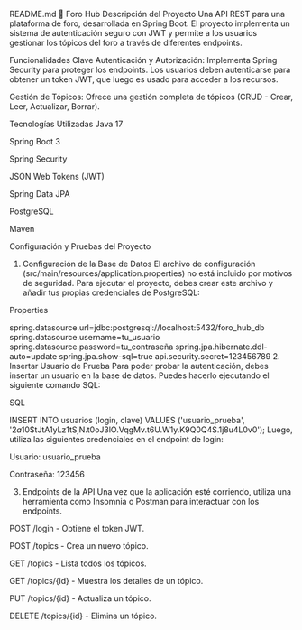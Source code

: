 README.md
🔐 Foro Hub
Descripción del Proyecto
Una API REST para una plataforma de foro, desarrollada en Spring Boot. El proyecto implementa un sistema de autenticación seguro con JWT y permite a los usuarios gestionar los tópicos del foro a través de diferentes endpoints.

Funcionalidades Clave
Autenticación y Autorización: Implementa Spring Security para proteger los endpoints. Los usuarios deben autenticarse para obtener un token JWT, que luego es usado para acceder a los recursos.

Gestión de Tópicos: Ofrece una gestión completa de tópicos (CRUD - Crear, Leer, Actualizar, Borrar).

Tecnologías Utilizadas
Java 17

Spring Boot 3

Spring Security

JSON Web Tokens (JWT)

Spring Data JPA

PostgreSQL

Maven

Configuración y Pruebas del Proyecto
1. Configuración de la Base de Datos
El archivo de configuración (src/main/resources/application.properties) no está incluido por motivos de seguridad. Para ejecutar el proyecto, debes crear este archivo y añadir tus propias credenciales de PostgreSQL:

Properties

spring.datasource.url=jdbc:postgresql://localhost:5432/foro_hub_db
spring.datasource.username=tu_usuario
spring.datasource.password=tu_contraseña
spring.jpa.hibernate.ddl-auto=update
spring.jpa.show-sql=true
api.security.secret=123456789
2. Insertar Usuario de Prueba
Para poder probar la autenticación, debes insertar un usuario en la base de datos. Puedes hacerlo ejecutando el siguiente comando SQL:

SQL

INSERT INTO usuarios (login, clave) VALUES ('usuario_prueba', '$2a$10$tJtA1yLz1tSjN.t0oJ3lO.VqgMv.t6U.W1y.K9Q0Q4S.1j8u4L0v0');
Luego, utiliza las siguientes credenciales en el endpoint de login:

Usuario: usuario_prueba

Contraseña: 123456

3. Endpoints de la API
Una vez que la aplicación esté corriendo, utiliza una herramienta como Insomnia o Postman para interactuar con los endpoints.

POST /login - Obtiene el token JWT.

POST /topics - Crea un nuevo tópico.

GET /topics - Lista todos los tópicos.

GET /topics/{id} - Muestra los detalles de un tópico.

PUT /topics/{id} - Actualiza un tópico.

DELETE /topics/{id} - Elimina un tópico.
